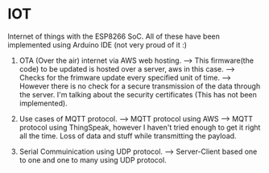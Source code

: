 # IOT
Internet of things with the ESP8266 SoC. 
All of these have been implemented using Arduino IDE (not very proud of it :\)

1. OTA (Over the air) internet via AWS web hosting.
-->  This firmware(the code) to be updated is hosted over a server, aws in this case.
--> Checks for the frimware update every specified unit of time. 
--> However there is no check for a secure transmission of the data through the server. I'm talking about the security certificates (This has not been implemented). 
 

2. Use cases of MQTT protocol. 
--> MQTT protocol using AWS
--> MQTT protocol using ThingSpeak, however I haven't tried enough to get it right all the time. Loss of data and stuff while transmitting the payload.

3. Serial Commuinication using UDP protocol. 
--> Server-Client based one to one and one to many using UDP protocol.
